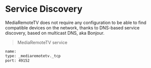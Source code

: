 # Service Discovery

MediaRemoteTV does not require any configuration to be able to find compatible devices on the network, thanks to DNS-based service discovery, based on multicast DNS, aka Bonjour.

> MediaRemoteTV service
```txt
name: 
type: _mediaremotetv._tcp
port: 49152
```